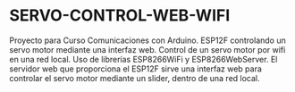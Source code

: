 # SERVO-CONTROL-WEB-WIFI
Proyecto para Curso Comunicaciones con Arduino. ESP12F controlando un servo motor mediante una interfaz web. 
Control de un servo motor por wifi en una red local. 
Uso de librerías ESP8266WiFi y ESP8266WebServer.
El servidor web que proporciona el ESP12F sirve una interfaz web para controlar el servo motor mediante un slider, dentro de una red local.
